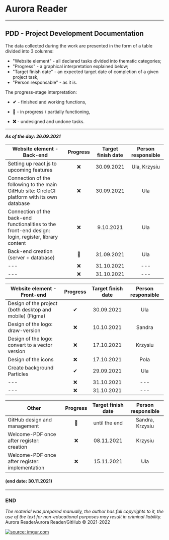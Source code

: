 # Aurora Reader

- - -

## PDD - Project Development Documentation

The data collected during the work are presented in the form of a table divided into 3 columns:
 - "Website element" - all declared tasks divided into thematic categories;
 - "Progress" - a graphical interpretation explained below;
 - "Target finish date" - an expected target date of completion of a given project task,
 - "Person responsable" - as it is.

The progress-stage interpretation:

- **✔** - finished and working functions,

- **🚧** - in progress / partially functioning,

- **❌** - undesigned and undone tasks.

- - -

***As of the day: 26.09.2021***


| Website element - Back-end | Progress | Target finish date | Person responsible |
|-|:-:|:-:|:-:|
| Setting up react.js to upcoming features |❌|30.09.2021|Ula, Krzysiu|           
| Connection of the following to the main GitHub site: CircleCI platform with its own database |❌|30.09.2021|Ula|
| Connection of the back-end functionalities to the front-end design: login, register, library content |❌|9.10.2021|Ula|
| Back-end creation (server + database) |🚧|31.09.2021|Ula|
| --- |❌|31.10.2021|---|
| --- |❌|31.10.2021|---|

| Website element - Front-end | Progress | Target finish date | Person responsible |
|-|:-:|:-:|:-:|
| Design of the project (both desktop and mobile) (Figma) |✔|30.09.2021|Ula|
| Design of the logo: draw-version |❌|10.10.2021|Sandra|
| Design of the logo: convert to a vector version |❌|17.10.2021|Krzysiu|
| Design of the icons |❌|17.10.2021|Pola|
| Create background Particles | ✔ |29.09.2021|Ula|
| --- |❌|31.10.2021|---|
| --- |❌|31.10.2021|---|

| Other | Progress | Target finish date | Person responsible |
|-|:-:|:-:|:-:|
| GitHub design and management |🚧|until the end|Sandra, Krzysiu|
| Welcome-PDF once after register: creation |❌|08.11.2021|Krzysiu|
| Welcome-PDF once after register: implementation |❌|15.11.2021|Ula|


#### (end date: 30.11.2021)

 - - - 

### END

 *The material was prepared manually, the author has full copyrights to it, the use of the text for non-educational purposes may result in criminal liability.*
 Aurora ReaderAurora Reader/GitHub © 2021-2022

<a href="https://imgur.com/ZTJCO6z"><img src="https://i.imgur.com/ZTJCO6zm.png" title="source: imgur.com" /></a>
